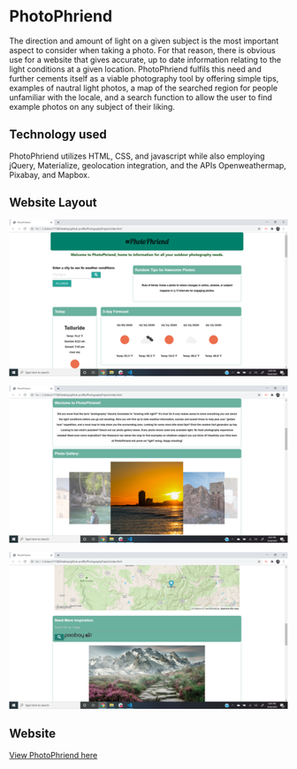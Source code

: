 # PhotoPhriend

The direction and amount of light on a given subject is the most important aspect to consider when taking a photo.  For that reason, there is obvious use for a website that gives accurate, up to date information relating to the light conditions at a given location.  PhotoPhriend fulfils this need and further cements itself as a viable photography tool by offering simple tips, examples of nautral light photos, a map of the searched region for people unfamiliar with the locale, and a search function to allow the user to find example photos on any subject of their liking.

## Technology used

PhotoPhriend utilizes HTML, CSS, and javascript while also employing jQuery, Materialize, geolocation integration, and the APIs Openweathermap, Pixabay, and Mapbox.

## Website Layout

![PhotoPhriend as it appears after a search](./Screenshots/example3.png)

![Photo gallery and beginning of map](./Screenshots/example2.png)

![Rest of map and image search](./Screenshots/example1.png)

## Website
[View PhotoPhriend here](https://ikethe4.github.io/photophriend)

